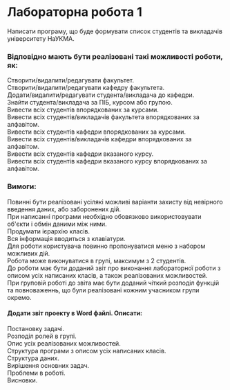 <h1>Лабораторна робота 1</h1>
Написати програму, що буде формувати список студентів та викладачів університету НаУКМА.

<h3>Відповідно мають бути реалізовані такі можливості роботи, як:</h3>

Створити/видалити/редагувати факультет.<br>
Створити/видалити/редагувати кафедру факультета.<br>
Додати/видалити/редагувати студента/викладача до кафедри.<br>
Знайти студента/викладача за ПІБ, курсом або групою.<br>
Вивести всіх студентів впорядкованих за курсами.<br>
Вивести всіх студентів/викладачів факультета впорядкованих за алфавітом.<br>
Вивести всіх студентів кафедри впорядкованих за курсами.<br>
Вивести всіх студентів/викладачів кафедри впорядкованих за алфавітом.<br>
Вивести всіх студентів кафедри вказаного курсу.<br>
Вивести всіх студентів кафедри вказаного курсу впорядкованих за алфавітом.
 

<h3>Вимоги:</h3>

Повинні бути реалізовані усілякі можливі варіанти захисту від невірного введення даних, або заборонених дій.<br>
При написанні програми необхідно обовязково використовувати об'єкти і обмін даними між ними.<br>
Продумати ієрархію класів.<br>
Вся інформація вводиться з клавіатури.<br>
Для роботи користувача повинно пропонуватися меню з набором можливих дій.<br>
Робота може виконуватися в групі, максимум з 2 студентів.<br>
До роботи має бути доданий звіт про виконання лабораторної роботи з описом усіх написаних класів, а також реалізованих можливостей.<br>
При груповій роботі до звіта має бути доданий чіткий розподіл функцій та повноваженнь, що були реалізовані кожним учасником групи окремо.
<h4>Додати звіт проекту в Word файлі. Описати:</h4>

Постановку задачі.<br>
Розподіл ролей в групі.<br>
Опис усіх реалізованих можливостей.<br>
Cтруктура програми з описом усіх написаних класів.<br>
Структура даних.<br>
Вирішення основних задач.<br>
Проблеми в роботі.<br>
Висновки.
